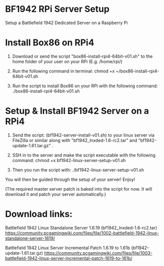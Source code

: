 # BF1942 RPi Server Setup
Setup a Battlefield 1942 Dedicated Server on a Raspberry Pi


# Install Box86 on RPi4
1. Download or send the script "box86-install-rpi4-64bit-v01.sh" to the home folder of your user on your RPi (E.g. /home/rpi/)

2. Run the following command in terminal: 
  chmod +x ~/box86-install-rpi4-64bit-v01.sh

3. Run the script to install Box86 on your RPi with the following command:
  ./box86-install-rpi4-64bit-v01.sh


# Setup & Install BF1942 Server on a RPi4
1. Send the script: (bf1942-server-install-v01.sh) to your linux server via FileZilla or similar along with "bf1942_lnxded-1.6-rc2.tar" and "bf1942-update-1.61.tar.gz" .


2. SSH in to the server and make the script executable with the following command: 
  chmod +x bf1942-linux-server-setup-v01.sh

3. Then you run the script with:
  ./bf1942-linux-server-setup-v01.sh
 
You will then be guided through the setup of your server! 
Enjoy!

(The required master server patch is baked into the script for now. It will download it and patch your server automatically.)

# Download links:

Battlefield 1942 Linux Standalone Server 1.6.19 (bf1942_lnxded-1.6-rc2.tar)
https://community.pcgamingwiki.com/files/file/1002-battlefield-1942-linux-standalone-server-1619/

Battlefield 1942 Linux Server Incremental Patch 1.6.19 to 1.61b (bf1942-update-1.61.tar.gz)
https://community.pcgamingwiki.com/files/file/1003-battlefield-1942-linux-server-incremental-patch-1619-to-161b/
